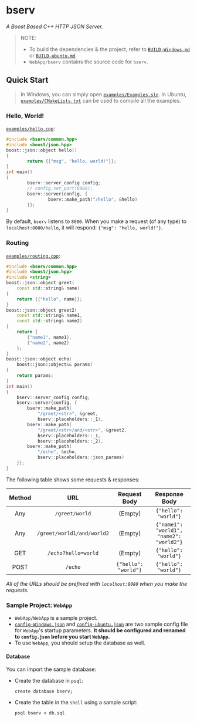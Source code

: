 # bserv

*A Boost Based C++ HTTP JSON Server.*

> NOTE:
> - To build the dependencies & the project, refer to [`BUILD-Windows.md`](BUILD-Windows.md) or [`BUILD-ubuntu.md`](BUILD-ubuntu.md).
> - `WebApp/bserv` contains the source code for `bserv`.


## Quick Start

> In Windows, you can simply open [`examples/Examples.sln`](examples/Examples.sln). In Ubuntu, [`examples/CMakeLists.txt`](examples/CMakeLists.txt) can be used to compile all the examples.

### Hello, World!

[`examples/hello.cpp`](examples/hello.cpp):
```C++
#include <bserv/common.hpp>
#include <boost/json.hpp>
boost::json::object hello()
{
        return {{"msg", "hello, world!"}};
}
int main()
{
        bserv::server_config config;
        // config.set_port(8080);
        bserv::server{config, {
                bserv::make_path("/hello", &hello)
        }};
}
```

By default, `bserv` listens to `8080`. When you make a request (of any type) to `localhost:8080/hello`, it will respond: `{"msg": "hello, world!"}`.


### Routing

[`examples/routing.cpp`](examples/routing.cpp):
```C++
#include <bserv/common.hpp>
#include <boost/json.hpp>
#include <string>
boost::json::object greet(
	const std::string& name)
{
	return {{"hello", name}};
}
boost::json::object greet2(
	const std::string& name1,
	const std::string& name2)
{
	return {
		{"name1", name1},
		{"name2", name2}
	};
}
boost::json::object echo(
	boost::json::object&& params)
{
	return params;
}
int main()
{
	bserv::server_config config;
	bserv::server{config, {
		bserv::make_path(
			"/greet/<str>", &greet,
			bserv::placeholders::_1),
		bserv::make_path(
			"/greet/<str>/and/<str>", &greet2,
			bserv::placeholders::_1,
			bserv::placeholders::_2),
		bserv::make_path(
			"/echo", &echo,
			bserv::placeholders::json_params)
	}};
}
```

The following table shows some requests & responses:

|Method|URL|Request Body|Response Body|
|:-:|:-:|:-:|:-:|
|Any|`/greet/world`|(Empty)|`{"hello": "world"}`|
|Any|`/greet/world1/and/world2`|(Empty)|`{"name1": "world1", "name2": "world2"}`|
|GET|`/echo?hello=world`|(Empty)|`{"hello": "world"}`|
|POST|`/echo`|`{"hello": "world"}`|`{"hello": "world"}`|

*All of the URLs should be prefixed with `localhost:8080` when you make the requests.*


### Sample Project: `WebApp`

- `WebApp/WebApp` is a sample project.
- [`config-Windows.json`](config-Windows.json) and [`config-ubuntu.json`](config-ubuntu.json) are two sample config file for `WebApp`'s startup parameters. **It should be configured and renamed to `config.json` before you start `WebApp`.**
- To use `WebApp`, you should setup the database as well.

#### Database

You can import the sample database:

- Create the database in `psql`:
  ```
  create database bserv;
  ```

- Create the table in the `shell` using a sample script:
  ```
  psql bserv < db.sql
  ```
